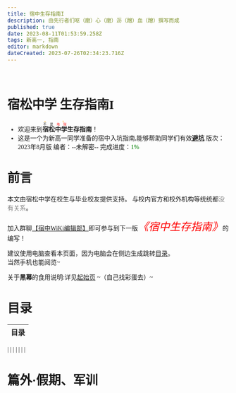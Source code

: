 ```yaml
---
title: 宿中生存指南I
description: 由先行者们呕（磨）心（磨）沥（蹭）血（蹭）撰写而成
published: true
date: 2023-08-11T01:53:59.258Z
tags: 新高一, 指南
editor: markdown
dateCreated: 2023-07-26T02:34:23.716Z
---
```


# <font face='楷体'><br>宿松中学 生存指南I
  + 欢迎来到<ruby>**宿松中学**<rt><ruby>不 是<font color=red> 地 狱</font><rt><font color=orange>天 堂</font></ruby></ruby>**生存指南**！
  + 这是一个为新高一同学准备的宿中入坑指南,能够帮助同学们有效<u>**避坑**</u>
版次：2023年8月版
编者：<span class="heimu" title="其实是███啦">--未解密--</span>
  完成进度：<font color=green>1%</font>

# 前言
本文由宿松中学在校生与毕业校友提供支持。
  与校内官方和校外机构等统统都<font color=gray>没有关系</font>。

加入群聊[【宿中WiKi编辑部】](https://qm.qq.com/cgi-bin/qm/qr?k=EwQgXsyOcX-WKSybkAPortmqktHhKTQI&jump_from=webapi&authKey=jCy7xGfxsmMkYBvLunub0IXn39Y+qrCPmZgSLgpgrHJlgXrXRqJlauQU9KpDjbaM)即可参与到下一版<font color=red size=5 face='微软雅黑'>*《宿中生存指南》*</font>的编写！

建议使用电脑查看本页面，因为电脑会在侧边生成跳转[目录](/宿中生存指南I#目录)。<br><span class="heimu" title="喂，看得见吗？看得见吗？你能看到吧(#`O′)">当然手机也能阅览~</span>

关于**黑幕**的食用说明:详见[起始页]()
~（自己找彩蛋去）~

# 目录
|目录|
| :-: |
|
|
|
|
|
|
|

# 篇外·假期、军训


</font>